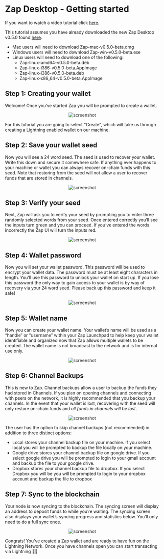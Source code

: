 # Zap Desktop - Getting started

If you want to watch a video tutorial click [here](https://www.youtube.com/watch?v=Z2XDt7iKE7A&list=PLMj6UA3-f3cQq_TjCXAAeP1mmRnjgnDrI).

This tutorial assumes you have already downloaded the new Zap Desktop v0.5.0 found [here](https://github.com/LN-Zap/zap-desktop/releases).

  - Mac users will need to download Zap-mac-v0.5.0-beta.dmg
  - Windows users will need to download Zap-win-v0.5.0-beta.exe
  - Linux users will need to download one of the following:
      - Zap-linux-amd64-v0.5.0-beta.deb
      - Zap-linux-i386-v0.5.0-beta.AppImage
      - Zap-linux-i386-v0.5.0-beta.deb
      - Zap-linux-x86_64-v0.5.0-beta.AppImage

## Step 1: Creating your wallet
Welcome! Once you’ve started Zap you will be prompted to create a wallet.

<p align='center'>
  <img src='https://imgur.com/riyfx1K.png' alt='screenshot' />
</p>

For this tutorial you are going to select "Create", which will take us through creating a Lightning enabled wallet on our machine.

## Step 2: Save your wallet seed
Now you will see a 24 word seed. The seed is used to recover your wallet. Write this down and secure it somewhere safe. If anything ever happens to your machine or wallet you can always recover on-chain funds with this seed. Note that restoring from the seed will not allow a user to recover funds that are stored in channels.

<p align='center'>
  <img src='https://imgur.com/eo783Fu.png' alt='screenshot' />
</p>

## Step 3: Verify your seed
Next, Zap will ask you to verify your seed by prompting you to enter three randomly selected words from your seed. Once entered correctly you’ll see the inputs turn green and you can proceed. If you’ve entered the words incorrectly the Zap UI will turn the inputs red.

<p align='center'>
  <img src='https://imgur.com/1Q3R0Jy.png' alt='screenshot' />
</p>

## Step 4: Wallet password
Now you will set your wallet password. This password will be used to encrypt your wallet data. The password must be at least eight characters in length. You'll use this password to unlock your wallet on start up. If you lose this password the only way to gain access to your wallet is by way of recovery via your 24 word seed. Please back up this password and keep it safe!

<p align='center'>
  <img src='https://imgur.com/kMtVYmq.png' alt='screenshot' />
</p>

## Step 5: Wallet name
Now you can create your wallet name. Your wallet’s name will be used as a “handle” or “username” within your Zap Launchpad to help keep your wallet identifiable and organized now that Zap allows multiple wallets to be created. The wallet name is not broadcast to the network and is for internal use only.

<p align='center'>
  <img src='https://imgur.com/MYnpuwl.png' alt='screenshot' />
</p>

## Step 6: Channel Backups
This is new to Zap. Channel backups allow a user to backup the funds they had stored in Channels. If you plan on opening channels and connecting with peers on the network, it is highly recommended that you backup your channels. In the event that your wallet is lost, recovering with the seed will only restore on-chain funds and *all funds in channels will be lost*.
<p align='center'>
  <img src='https://imgur.com/V90Lt4a.png' alt='screenshot' />
</p>

The user has the option to skip channel backups (not recommended) in addition to three distinct options:
- Local stores your channel backup file on your machine. If you select local you will be prompted to backup the file locally on your machine.
- Google drive stores your channel backup file on google drive.
	If you select google drive you will be prompted to login to your gmail account and backup the file to your google drive.
- Dropbox stores your channel backup file to dropbox.
	If you select Dropbox you will be you will be prompted to login to your dropbox account and backup the file to dropbox


## Step 7: Sync to the blockchain
Your node is now syncing to the blockchain. The syncing screen will display an address to deposit funds to while you’re waiting. The syncing screen also displays your wallet’s syncing progress and statistics below. You’ll only need to do a full sync once.

<p align='center'>
  <img src='https://imgur.com/KM7qLZ9.png' alt='screenshot' />
</p>

Congrats! You've created a Zap wallet and are ready to have fun on the Lightning Network. Once you have channels open you can start transacting via Lightning 🍻😃

